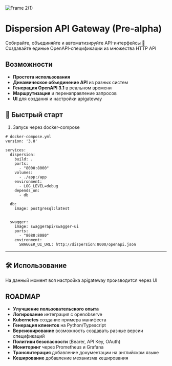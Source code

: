 ![Frame 2(1)](https://github.com/user-attachments/assets/4356dc2a-b911-4d42-825a-da288d5f9bb9)
# Dispersion API Gateway (Pre-alpha)

 
Собирайте, объединяйте и автоматизируйте API-интерфейсы 
🚀 Создавайте единые OpenAPI-спецификации из множества HTTP API

## Возможности
- **Простота использования** 
- **Динамическое объединение API** из разных систем
- **Генерация OpenAPI 3.1** в реальном времени
- **Маршрутизация** и перенаправление запросов
- **UI** для создания и настройки apigateway

## 🚀 Быстрый старт
1. Запуск через docker-compose
```
# docker-compose.yml
version: '3.8'

services:
  dispersion:
    build: .
    ports:
      - "8000:8000"
    volumes:
      - ./app:/app
    environment:
      - LOG_LEVEL=debug
    depends_on:
      - db

  db:
    image: postgresql:latest


  swagger:
    image: swaggerapi/swagger-ui
    ports:
      - "8080:8080"
    environment:
      SWAGGER_UI_URL: http://dispersion:8000/openapi.json
```
<hr>

## 🛠 Использование
На данный момент вся настройка apigateway производится через UI


## ROADMAP
- **Улучшение пользовательского опыта**
- **Логирование** интеграция с openobserve
- **Kubernetes** создание примера манифеста
- **Генерация клиентов** на Python/Typescript
- **Версионирование** возможность создавать разные версии спецификаций
- **Политики безопасности** (Bearer, API Key, OAuth)
- **Мониторинг** через Prometheus и Grafana
- **Транслитерация** добавление документации на английском языке
- **Кеширование** добавление механизма кеширования
